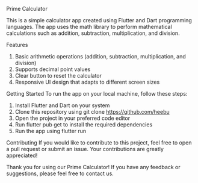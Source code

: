 Prime Calculator

This is a simple calculator app created using Flutter and Dart programming languages. The app uses the math library to perform mathematical calculations such as addition, subtraction, multiplication, and division.

Features
1. Basic arithmetic operations (addition, subtraction, multiplication, and division)
2. Supports decimal point values
3. Clear button to reset the calculator
4. Responsive UI design that adapts to different screen sizes

 Getting Started
To run the app on your local machine, follow these steps:

1. Install Flutter and Dart on your system
2. Clone this repository using git clone https://github.com/heebu
3. Open the project in your preferred code editor
4. Run flutter pub get to install the required dependencies
5. Run the app using flutter run
 
 Contributing
If you would like to contribute to this project, feel free to open a pull request or submit an issue. Your contributions are greatly appreciated!


Thank you for using our Prime Calculator! If you have any feedback or suggestions, please feel free to contact us.